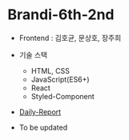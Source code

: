 # Brandi-6th-2nd 

* Frontend : 김호균, 문상호, 장주희

* 기술 스택
  - HTML, CSS
  - JavaScript(ES6+)
  - React
  - Styled-Component

- [Daily-Report](https://www.notion.so/Daily-Report-56d651b0dbe04b9c8758bbcbe88e3c5d)

- To be updated

